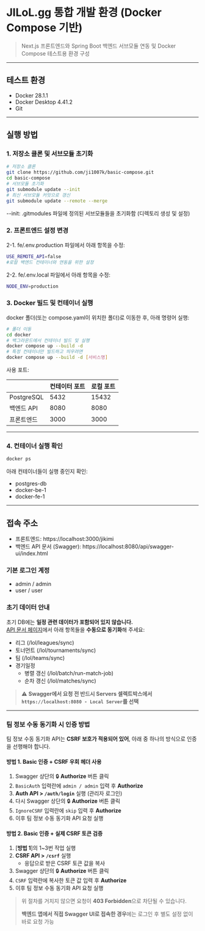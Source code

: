 # JILoL.gg 통합 개발 환경 (Docker Compose 기반)
> Next.js 프론트엔드와 Spring Boot 백엔드 서브모듈 연동 및 Docker Compose 테스트용 환경 구성


---

## 테스트 환경

- Docker 28.1.1
- Docker Desktop 4.41.2
- Git

---

## 실행 방법

### 1. 저장소 클론 및 서브모듈 초기화

```bash
# 저장소 클론
git clone https://github.com/ji1007k/basic-compose.git
cd basic-compose
# 서브모듈 초기화
git submodule update --init
# 최신 서브모듈 커밋으로 갱신
git submodule update --remote --merge
```
--init: .gitmodules 파일에 정의된 서브모듈들을 초기화함 (디렉토리 생성 및 설정)

### 2. 프론트엔드 설정 변경
2-1. fe/.env.production 파일에서 아래 항목을 수정:
```bash
USE_REMOTE_API=false
#로컬 백엔드 컨테이너와 연동을 위한 설정
```

2-2. fe/.env.local 파일에서 아래 항목을 수정:
```bash
NODE_ENV=production
```

### 3. Docker 빌드 및 컨테이너 실행
docker 폴더(또는 compose.yaml이 위치한 폴더)로 이동한 후, 아래 명령어 실행:
```bash
# 폴더 이동
cd docker
# 백그라운드에서 컨테이너 빌드 및 실행
docker compose up --build -d
# 특정 컨테이너만 빌드하고 띄우려면
docker compose up --build -d [서비스명]
```
사용 포트:

| | 컨테이터 포트 | 로컬 포트 |
|-|-|-|
| PostgreSQL | 5432 | 15432 |
| 백엔드 API | 8080 | 8080 |
| 프론트엔드 | 3000 | 3000 |

---

### 4. 컨테이너 실행 확인
```bash
docker ps
```
아래 컨테이너들이 실행 중인지 확인:
- postgres-db
- docker-be-1
- docker-fe-1

---

## 접속 주소
- 프론트엔드: https://localhost:3000/jikimi
- 백엔드 API 문서 (Swagger): https://localhost:8080/api/swagger-ui/index.html
### 기본 로그인 계정
- admin / admin
- user / user
### 초기 데이터 안내
초기 DB에는 **일정 관련 데이터가 포함되어 있지 않습니다.**  
[API 문서 페이지](https://localhost:8080/api/swagger-ui/index.html)에서 아래 항목들을 **수동으로 동기화**해 주세요:
- 리그 (/lol/leagues/sync)
- 토너먼트 (/lol/tournaments/sync)
- 팀 (/lol/teams/sync)
- 경기일정
  - 병렬 갱신 (/lol/batch/run-match-job)
  - 순차 갱신 (/lol/matches/sync)

> ⚠️ **Swagger에서 요청 전 반드시 Servers 셀렉트박스에서 `https://localhost:8080 - Local Server`를 선택**

---

### 팀 정보 수동 동기화 시 인증 방법

팀 정보 수동 동기화 API는 **CSRF 보호가 적용되어 있어**, 아래 중 하나의 방식으로 인증을 선행해야 합니다.

#### 방법 1. Basic 인증 + CSRF 우회 헤더 사용

1. Swagger 상단의 🔒 **Authorize** 버튼 클릭
2. `BasicAuth` 입력란에 `admin / admin` 입력 후 **Authorize**
3. **Auth API > `/auth/login`** 실행 (관리자 로그인)
4. 다시 Swagger 상단의 🔒 **Authorize** 버튼 클릭
5. `IgnoreCSRF` 입력란에 `skip` 입력 후 **Authorize**
6. 이후 팀 정보 수동 동기화 API 요청 실행

#### 방법 2. Basic 인증 + 실제 CSRF 토큰 검증

1. [**방법 1**]의 1~3번 작업 실행
2. **CSRF API > `/csrf`** 실행
    - 응답으로 받은 CSRF 토큰 값을 복사
3. Swagger 상단의 🔒 **Authorize** 버튼 클릭
4. `CSRF` 입력란에 복사한 토큰 값 입력 후 **Authorize**
5. 이후 팀 정보 수동 동기화 API 요청 실행


> 위 절차를 거치지 않으면 요청이 **403 Forbidden**으로 차단될 수 있습니다.
> 
> **백엔드 앱에서 직접 Swagger UI로 접속한 경우**에는 로그인 후 별도 설정 없이 바로 요청 가능




